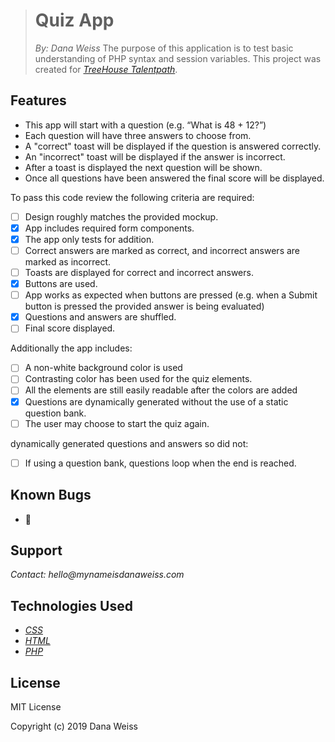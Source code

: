 > # Quiz App
> _By: Dana Weiss_
> The purpose of this application is to test basic understanding of PHP syntax and session variables.
This project was created for _[TreeHouse Talentpath](https://join.teamtreehouse.com/talentpath/)_.


## Features

* This app will start with a question (e.g. “What is 48 + 12?”)
* Each question will have three answers to choose from.
* A "correct" toast will be displayed if the question is answered correctly.
* An "incorrect" toast will be displayed if the answer is incorrect.
* After a toast is displayed the next question will be shown.
* Once all questions have been answered the final score will be displayed.

To pass this code review the following criteria are required:

- [ ] Design roughly matches the provided mockup.
- [x] App includes required form components.
- [x] The app only tests for addition.
- [ ] Correct answers are marked as correct, and incorrect answers are marked as incorrect.
- [ ] Toasts are displayed for correct and incorrect answers.
- [x] Buttons are used.
- [ ] App works as expected when buttons are pressed (e.g. when a Submit button is pressed the provided answer is being evaluated)
- [x] Questions and answers are shuffled.
- [ ] Final score displayed.

Additionally the app includes:

- [ ] A non-white background color is used
- [ ] Contrasting color has been used for the quiz elements.
- [ ] All the elements are still easily readable after the colors are added
- [x] Questions are dynamically generated without the use of a static question bank.
- [ ] The user may choose to start the quiz again.

dynamically generated questions and answers so did not:
- [ ] If using a question bank, questions loop when the end is reached.

## Known Bugs

* 🐞

## Support

_Contact: hello@mynameisdanaweiss.com_

## Technologies Used

* _[CSS](https://www.w3.org/TR/CSS/)_
* _[HTML](https://www.w3.org/TR/html5/)_
* _[PHP](https://teamcapybara.github.io/capybara/)_

## License

MIT License

Copyright (c) 2019 Dana Weiss
